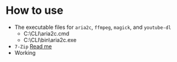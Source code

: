 # How to use

- The executable files for `aria2c`, `ffmpeg`, `magick`, and `youtube-dl`
    - C:\CLI\aria2c.cmd
    - C:\CLI\bin\aria2c.exe
- `7-Zip` [Read me](/7-zip/README.md)
- Working
